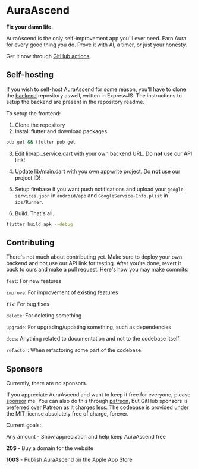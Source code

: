 # AuraAscend

**Fix your damn life.**

AuraAscend is the only self-improvement app you'll ever need. Earn Aura for every good thing you do. Prove it with AI, a timer, or just your honesty.

Get it now through [GitHub actions](https://github.com/NiceSapien/AuraAscend/actions).

## Self-hosting

If you wish to self-host AuraAscend for some reason, you'll have to clone the [backend](https://github.com/NiceSapien/AuraAscend-backend) repository aswell, written in ExpressJS. The instructions to setup the backend are present in the repository readme.

To setup the frontend:

1. Clone the repository
2. Install flutter and download packages

```bash
pub get && flutter pub get
```

3. Edit lib/api_service.dart with your own backend URL. Do **not** use our API link!

4. Update lib/main.dart with you own appwrite project. Do **not** use our project ID!

5. Setup firebase if you want push notifications and upload your `google-services.json` in `android/app` and `GoogleService-Info.plist` in `ios/Runner`.

6. Build. That's all.

```bash
flutter build apk --debug
```

## Contributing

There's not much about contributing yet. Make sure to deploy your own backend and not use our API link for testing. After you're done, revert it back to ours and make a pull request. Here's how you may make commits:

`feat`: For new features

`improve`: For improvement of existing features

`fix`: For bug fixes

`delete`: For deleting something

`upgrade`: For upgrading/updating something, such as dependencies

`docs`: Anything related to documentation and not to the codebase itself

`refactor`: When refactoring some part of the codebase.

## Sponsors

Currently, there are no sponsors.

If you appreciate AuraAscend and want to keep it free for everyone, please [sponsor](https://github.com/sponsors/NiceSapien) me. You can also do this through [patreon](https://patreon.com/nicesapien), but GitHub sponsors is preferred over Patreon as it charges less. The codebase is provided under the MIT license absolutely free of charge, forever.



Current goals:

Any amount - Show appreciation and help keep AuraAscend free

**20$** - Buy a domain for the website

**100$** - Publish AuraAscend on the Apple App Store